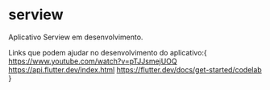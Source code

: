 # serview
Aplicativo Serview em desenvolvimento.

Links que podem ajudar no desenvolvimento do aplicativo:{
      https://www.youtube.com/watch?v=pTJJsmejUOQ
      https://api.flutter.dev/index.html
      https://flutter.dev/docs/get-started/codelab
      }
